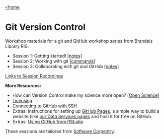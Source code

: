 [<home](index.html)

# Git Version Control
Workshop materials for a git and GitHub workshop series from Brandeis Library RIS.

- Session 1: Getting started! [[notes](https://github.com/DeisData/git-version-control/blob/master/session-1.md)]
- Session 2: Working with git [[commands](https://github.com/DeisData/git-version-control/blob/master/lesson2_git.txt)]
- Session 3: Collaborating with git and GitHub [[notes](https://github.com/DeisData/git-version-control/blob/master/lesson3_git.txt)]

[Links to Session Recordings](https://docs.google.com/document/d/1gfG80ugHj3yOAZagHsRqNH8XnQjPHtHUCldsAerqbGY/edit?usp=sharing)


**More Resources:**
- How can Version Control make my science more open? [[Open Science](http://swcarpentry.github.io/git-novice/10-open/index.html)]
- [Licensing](http://swcarpentry.github.io/git-novice/11-licensing/index.html)
- [Connecting to GitHub with SSH](https://docs.github.com/en/github/authenticating-to-github/connecting-to-github-with-ssh)
- Extras: Instructions for setting up [GitHub Pages](https://pages.github.com/), a simple way to build a website (like [our Data Services pages](https://deisdata.github.io) and host it for free on GitHub.
- Extras: [Using GitHub from RStudio](http://swcarpentry.github.io/git-novice/14-supplemental-rstudio/index.html)

These sessions are tailored from [Software Carpentry](http://swcarpentry.github.io/git-novice/).
